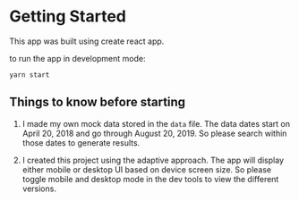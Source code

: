 # Getting Started

This app was built using create react app.

to run the app in development mode:

    yarn start

## Things to know before starting

 1. I made my own mock data stored in the `data` file. The data dates
  start on April 20, 2018 and go through August 20, 2019. So please
  search within those dates to generate results.

 2. I created this project using the adaptive approach. The app will display either mobile or desktop UI based on device screen size. So please toggle mobile and desktop mode in the dev tools to view the different versions.